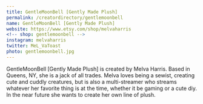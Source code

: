 ```yaml
---
title: GentleMoonBell [Gently Made Plush]
permalink: /creatordirectory/gentlemoonbell
name: GentleMoonBell [Gently Made Plush]
website: https://www.etsy.com/shop/melvaharris
<!-- shop: gentlemoonbell -->
instagram: melvaharris
twitter: MeL_VaToast
photo: gentlemoonbell.jpg
---
```


GentleMoonBell [Gently Made Plush] is created by Melva Harris. Based in Queens, NY, she is a jack of all trades. Melva loves being a sewist, creating cute and cuddly creatures, but is also a multi-streamer who streams whatever her favorite thing is at the time, whether it be gaming or a cute diy. In the near future she wants to create her own line of plush.